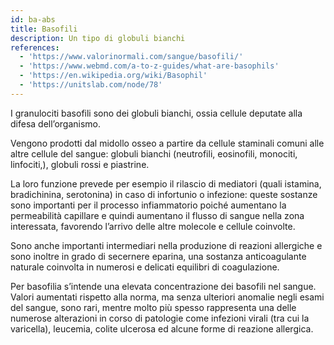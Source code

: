 ```yaml
---
id: ba-abs
title: Basofili
description: Un tipo di globuli bianchi
references:
  - 'https://www.valorinormali.com/sangue/basofili/'
  - 'https://www.webmd.com/a-to-z-guides/what-are-basophils'
  - 'https://en.wikipedia.org/wiki/Basophil'
  - 'https://unitslab.com/node/78'
---
```

I granulociti basofili sono dei globuli bianchi, ossia cellule deputate alla difesa dell’organismo. 

Vengono prodotti dal midollo osseo a partire da cellule staminali comuni alle altre cellule del sangue: globuli bianchi (neutrofili, eosinofili, monociti, linfociti,),
globuli rossi e piastrine.

La loro funzione prevede per esempio il rilascio di mediatori (quali istamina, bradichinina, serotonina) in caso di infortunio o infezione: queste sostanze sono importanti per il processo infiammatorio poiché aumentano la permeabilità capillare
e quindi aumentano il flusso di sangue nella zona interessata, favorendo l’arrivo delle altre molecole e cellule coinvolte.

Sono anche importanti intermediari nella produzione di reazioni allergiche e sono inoltre in grado di secernere eparina, una sostanza anticoagulante naturale coinvolta in numerosi e delicati equilibri di coagulazione.

Per basofilia s’intende una elevata concentrazione dei basofili nel sangue. Valori aumentati rispetto alla norma, ma senza ulteriori anomalie negli esami del sangue, sono rari, mentre molto più spesso rappresenta una delle numerose alterazioni in corso di patologie come infezioni virali (tra cui la varicella), leucemia, colite ulcerosa ed
alcune forme di reazione allergica.
